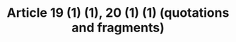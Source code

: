 ---
title: "Article 19 (1) (1), 20 (1) (1) (quotations and fragments) "
draft: false
exceptions:
- info53d
memberstates:
- LV
score: 3
compensation:
- 
remarks: |
 


link: ""
---